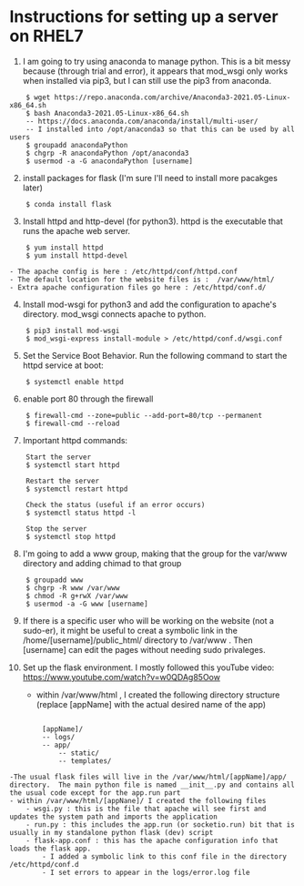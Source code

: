 # Instructions for setting up a server on RHEL7

1.  I am going to try using anaconda to manage python.  This is a bit messy because (through trial and error), it appears that mod_wsgi only works when installed via pip3, but I can still use the pip3 from anaconda. 
``` 
	$ wget https://repo.anaconda.com/archive/Anaconda3-2021.05-Linux-x86_64.sh
	$ bash Anaconda3-2021.05-Linux-x86_64.sh
	-- https://docs.anaconda.com/anaconda/install/multi-user/
	-- I installed into /opt/anaconda3 so that this can be used by all users
	$ groupadd anacondaPython
	$ chgrp -R anacondaPython /opt/anaconda3
	$ usermod -a -G anacondaPython [username]
```

2. install packages for flask (I'm sure I'll need to install more pacakges later)
```
	$ conda install flask
```

3. Install httpd and http-devel (for python3).  httpd is the executable that runs the apache web server.
```
	$ yum install httpd
	$ yum install httpd-devel
```
	- The apache config is here : /etc/httpd/conf/httpd.conf
	- The default location for the website files is :  /var/www/html/  
	- Extra apache configuration files go here : /etc/httpd/conf.d/

4. Install mod-wsgi for python3 and add the configuration to apache's directory.  mod_wsgi connects apache to python.
```
	$ pip3 install mod-wsgi
	$ mod_wsgi-express install-module > /etc/httpd/conf.d/wsgi.conf
```

5. Set the Service Boot Behavior.  Run the following command to start the httpd service at boot:
```
	$ systemctl enable httpd
```

6. enable port 80 through the firewall
```
	$ firewall-cmd --zone=public --add-port=80/tcp --permanent
	$ firewall-cmd --reload
```

7. Important httpd commands:
```
	Start the server
	$ systemctl start httpd

	Restart the server
	$ systemctl restart httpd

	Check the status (useful if an error occurs)
	$ systemctl status httpd -l

	Stop the server
	$ systemctl stop httpd
```

8. I'm going to add a www group, making that the group for the var/www directory and adding chimad to that group
```
	$ groupadd www
	$ chgrp -R www /var/www
	$ chmod -R g+rwX /var/www
	$ usermod -a -G www [username]
```

9. If there is a specific user who will be working on the website (not a sudo-er), it might be useful to creat a symbolic link in the /home/[username]/public_html/ directory to /var/www . Then [username] can edit the pages without needing sudo privaleges.

10. Set up the flask environment.  I mostly followed this youTube video: https://www.youtube.com/watch?v=w0QDAg85Oow
	- within /var/www/html , I created the following directory structure (replace [appName] with the actual desired name of the app)
```

		[appName]/
		-- logs/
		-- app/
			-- static/
			-- templates/
```

	-The usual flask files will live in the /var/www/html/[appName]/app/ directory.  The main python file is named __init__.py and contains all the usual code except for the app.run part
	- within /var/www/html/[appNane]/ I created the following files
		- wsgi.py : this is the file that apache will see first and updates the system path and imports the application
		- run.py : this includes the app.run (or socketio.run) bit that is usually in my standalone python flask (dev) script
		- flask-app.conf : this has the apache configuration info that loads the flask app.  
			- I added a symbolic link to this conf file in the directory /etc/httpd/conf.d 
			- I set errors to appear in the logs/error.log file 
